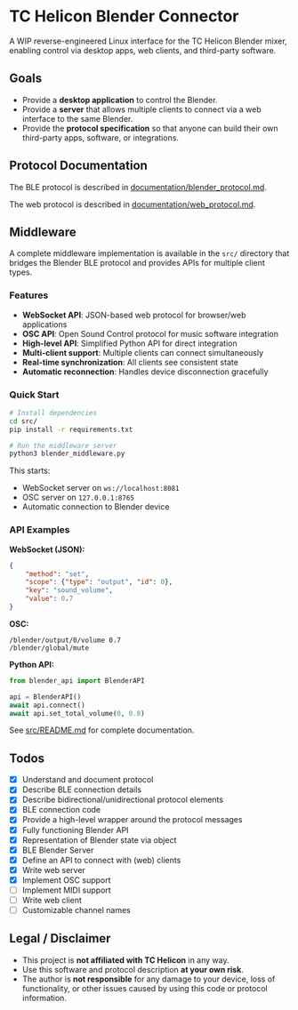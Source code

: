 # TC Helicon Blender Connector

A WIP reverse-engineered Linux interface for the TC Helicon Blender mixer, enabling control via desktop apps, web clients, and third-party software.

## Goals

- Provide a **desktop application** to control the Blender.
- Provide a **server** that allows multiple clients to connect via a web interface to the same Blender.
- Provide the **protocol specification** so that anyone can build their own third-party apps, software, or integrations.

## Protocol Documentation

The BLE protocol is described in [documentation/blender_protocol.md](documentation/blender_protocol.md).

The web protocol is described in [documentation/web_protocol.md](documentation/web_protocol.md).

## Middleware

A complete middleware implementation is available in the `src/` directory that bridges the Blender BLE protocol and provides APIs for multiple client types.

### Features

- **WebSocket API**: JSON-based web protocol for browser/web applications
- **OSC API**: Open Sound Control protocol for music software integration  
- **High-level API**: Simplified Python API for direct integration
- **Multi-client support**: Multiple clients can connect simultaneously
- **Real-time synchronization**: All clients see consistent state
- **Automatic reconnection**: Handles device disconnection gracefully

### Quick Start

```bash
# Install dependencies
cd src/
pip install -r requirements.txt

# Run the middleware server
python3 blender_middleware.py
```

This starts:
- WebSocket server on `ws://localhost:8081`
- OSC server on `127.0.0.1:8765`
- Automatic connection to Blender device

### API Examples

**WebSocket (JSON):**
```json
{
    "method": "set",
    "scope": {"type": "output", "id": 0},
    "key": "sound_volume",
    "value": 0.7
}
```

**OSC:**
```
/blender/output/0/volume 0.7
/blender/global/mute
```

**Python API:**
```python
from blender_api import BlenderAPI

api = BlenderAPI()
await api.connect()
await api.set_total_volume(0, 0.8)
```

See [src/README.md](src/README.md) for complete documentation.

## Todos
- [x] Understand and document protocol
- [x] Describe BLE connection details
- [x] Describe bidirectional/unidirectional protocol elements
- [x] BLE connection code
- [x] Provide a high-level wrapper around the protocol messages
- [x] Fully functioning Blender API
- [x] Representation of Blender state via object
- [x] BLE Blender Server
- [x] Define an API to connect with (web) clients
- [x] Write web server
- [x] Implement OSC support
- [ ] Implement MIDI support
- [ ] Write web client
- [ ] Customizable channel names

## Legal / Disclaimer

- This project is **not affiliated with TC Helicon** in any way.
- Use this software and protocol description **at your own risk**.
- The author is **not responsible** for any damage to your device, loss of functionality, or other issues caused by using this code or protocol information.
